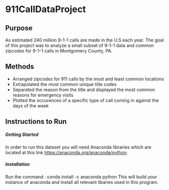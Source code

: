 # 911CallDataProject

## Purpose
 As estimated 240 million 9-1-1 calls are made in the U.S each year. 
 The goal of this project was to analyze a small subset of 9-1-1 data and common zipcodes for 9-1-1 calls in Montgomery County, PA. 
 
## Methods 
- Arranged zipcodes for 911 calls by the most and least common locations
- Extrapolated the most common unique title codes
- Separated the reason from the title and displayed the most common reasons for emergency visits
- Plotted the occurences of a specific type of call coming in against the days of the week
 
## Instructions to Run

##### Getting Started
  In order to run this dataset you will need Anaconda libraries which are located at this link https://anaconda.org/anaconda/python. 
  
##### Installation
Run the command : 
conda install -c anaconda python 
This will build your instance of anaconda and install all relevant libaries used in this program.
 
 
